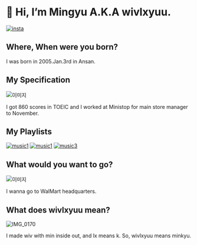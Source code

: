 # 👋 Hi, I’m Mingyu A.K.A wivlxyuu.
[![insta](https://img.shields.io/badge/insta-pink)](https://www.instagram.com/wivlxyuu/)
## Where, When were you born?
I was born in 2005.Jan.3rd in Ansan.

## My Specification
![이미지](https://search.pstatic.net/common/?src=http%3A%2F%2Fimgnews.naver.net%2Fimage%2F003%2F2023%2F11%2F09%2FNISI20230511_0001263677_web_20230511161446_20231109111412615.jpg&type=l340_110)

I got 860 scores in TOEIC and I worked at Ministop for main store manager to November.

## My Playlists
[![music1](https://img.shields.io/badge/music1-Iloveyou3000-green)](https://www.youtube.com/watch?v=cPkE0IbDVs4)
[![music1](https://img.shields.io/badge/music2-Changes-brown)](https://www.youtube.com/watch?v=pPAAFMtDUzo)
[![music3](https://img.shields.io/badge/music3-PerfectNight-purple)](https://www.youtube.com/watch?v=hLvWy2b857I)

 ## What would you want to go?
 ![이미지](https://search.pstatic.net/common/?src=http%3A%2F%2Fblogfiles.naver.net%2FMjAyMzAzMTBfMjY4%2FMDAxNjc4NDAxNjExNTMw.jA28hnBiMxdmY-ysP4B7TisTCecTfgl_dSaZcIndXCgg.todR8w8Y6of-eeZaQPnliDdtjB8caqk93o8Eu-g0WB8g.JPEG.28612%2FIMG_7751.jpg&type=a340)
 
 
 I wanna go to WalMart headquarters. 

 ## What does wivlxyuu mean?
 
![IMG_0170](https://github.com/wiv-lxyuu/wiv-lxyuu/assets/144201110/703cab8a-11cf-423b-b6be-81b28940366e)

I made wiv with min inside out, and lx means k. So, wivlxyuu means minkyu.
